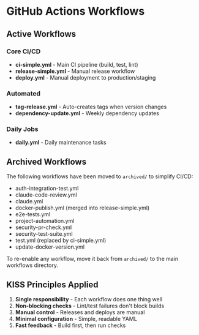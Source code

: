 # GitHub Actions Workflows

## Active Workflows

### Core CI/CD

- **ci-simple.yml** - Main CI pipeline (build, test, lint)
- **release-simple.yml** - Manual release workflow
- **deploy.yml** - Manual deployment to production/staging

### Automated

- **tag-release.yml** - Auto-creates tags when version changes
- **dependency-update.yml** - Weekly dependency updates

### Daily Jobs

- **daily.yml** - Daily maintenance tasks

## Archived Workflows

The following workflows have been moved to `archived/` to simplify CI/CD:

- auth-integration-test.yml
- claude-code-review.yml
- claude.yml
- docker-publish.yml (merged into release-simple.yml)
- e2e-tests.yml
- project-automation.yml
- security-pr-check.yml
- security-test-suite.yml
- test.yml (replaced by ci-simple.yml)
- update-docker-version.yml

To re-enable any workflow, move it back from `archived/` to the main workflows directory.

## KISS Principles Applied

1. **Single responsibility** - Each workflow does one thing well
2. **Non-blocking checks** - Lint/test failures don't block builds
3. **Manual control** - Releases and deploys are manual
4. **Minimal configuration** - Simple, readable YAML
5. **Fast feedback** - Build first, then run checks
